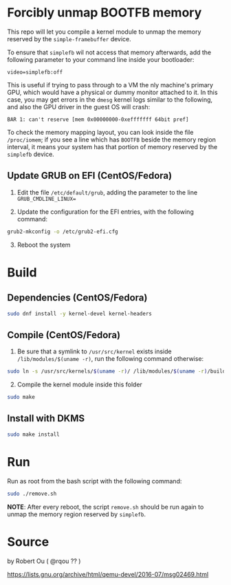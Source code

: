 # Forcibly unmap BOOTFB memory

This repo will let you compile a kernel module to unmap the memory reserved by the `simple-framebuffer` device.

To ensure that `simplefb` wil not access that memory afterwards, add the following parameter to your command line inside your bootloader:
```
video=simplefb:off
```

This is useful if trying to pass through to a VM the nly machine's primary GPU, which would have a physical or dummy monitor attached to it. In this case, you may get errors in the `dmesg` kernel logs similar to the following, and also the GPU driver in the guest OS will crash:
```
BAR 1: can't reserve [mem 0x00000000-0xefffffff 64bit pref]
```

To check the memory mapping layout, you can look inside the file `/proc/iomem`; if you see a line which has `BOOTFB` beside the memory region interval, it means your system has that portion of memory reserved by the `simplefb` device.

## Update GRUB on EFI (CentOS/Fedora)

1. Edit the file `/etc/default/grub`, adding the parameter to the line `GRUB_CMDLINE_LINUX=`

2. Update the configuration for the EFI entries, with the following command:
```bash
grub2-mkconfig -o /etc/grub2-efi.cfg
```

3. Reboot the system

# Build

## Dependencies (CentOS/Fedora)

```bash
sudo dnf install -y kernel-devel kernel-headers
```

## Compile (CentOS/Fedora)

1. Be sure that a symlink to `/usr/src/kernel` exists inside `/lib/modules/$(uname -r)`, run the following command otherwise:
```bash
sudo ln -s /usr/src/kernels/$(uname -r)/ /lib/modules/$(uname -r)/build
```

2. Compile the kernel module inside this folder

```bash
sudo make
```

## Install with DKMS

```bash
sudo make install
```

# Run

Run as root from the bash script with the following command:
```bash
sudo ./remove.sh
```

**NOTE**: After every reboot, the script `remove.sh` should be run again to unmap the memory region reserved by `simplefb`.

# Source

by Robert Ou ( @rqou ?? )

https://lists.gnu.org/archive/html/qemu-devel/2016-07/msg02469.html
